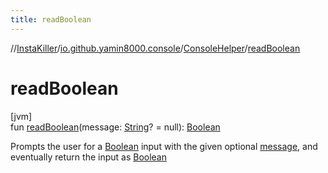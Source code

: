 ```yaml
---
title: readBoolean
---
```

//[InstaKiller](../../../index.html)/[io.github.yamin8000.console](../index.html)/[ConsoleHelper](index.html)/[readBoolean](read-boolean.html)



# readBoolean



[jvm]\
fun [readBoolean](read-boolean.html)(message: [String](https://kotlinlang.org/api/latest/jvm/stdlib/kotlin/-string/index.html)? = null): [Boolean](https://kotlinlang.org/api/latest/jvm/stdlib/kotlin/-boolean/index.html)



Prompts the user for a [Boolean](https://kotlinlang.org/api/latest/jvm/stdlib/kotlin/-boolean/index.html) input with the given optional [message](read-boolean.html), and eventually return the input as [Boolean](https://kotlinlang.org/api/latest/jvm/stdlib/kotlin/-boolean/index.html)




